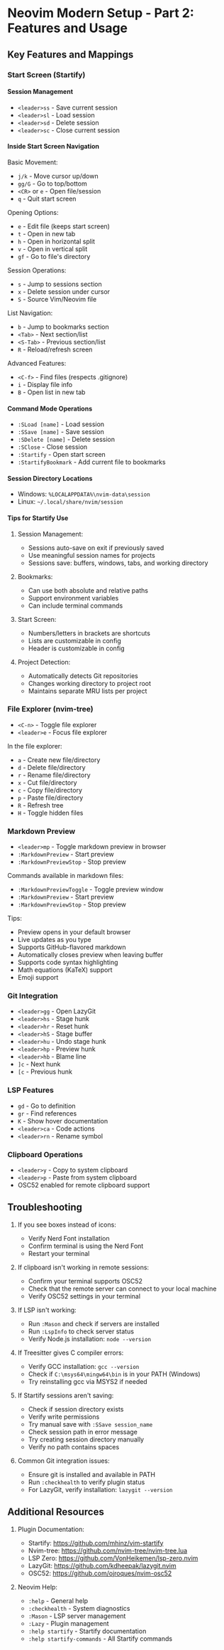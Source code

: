 # Neovim Modern Setup - Part 2: Features and Usage

## Key Features and Mappings

### Start Screen (Startify)

#### Session Management
- `<leader>ss` - Save current session
- `<leader>sl` - Load session
- `<leader>sd` - Delete session
- `<leader>sc` - Close current session

#### Inside Start Screen Navigation
Basic Movement:
- `j/k` - Move cursor up/down
- `gg/G` - Go to top/bottom
- `<CR>` or `e` - Open file/session
- `q` - Quit start screen

Opening Options:
- `e` - Edit file (keeps start screen)
- `t` - Open in new tab
- `h` - Open in horizontal split
- `v` - Open in vertical split
- `gf` - Go to file's directory

Session Operations:
- `s` - Jump to sessions section
- `x` - Delete session under cursor
- `S` - Source Vim/Neovim file

List Navigation:
- `b` - Jump to bookmarks section
- `<Tab>` - Next section/list
- `<S-Tab>` - Previous section/list
- `R` - Reload/refresh screen

Advanced Features:
- `<C-f>` - Find files (respects .gitignore)
- `i` - Display file info
- `B` - Open list in new tab

#### Command Mode Operations
- `:SLoad [name]` - Load session
- `:SSave [name]` - Save session
- `:SDelete [name]` - Delete session
- `:SClose` - Close session
- `:Startify` - Open start screen
- `:StartifyBookmark` - Add current file to bookmarks

#### Session Directory Locations
- Windows: `%LOCALAPPDATA%\nvim-data\session`
- Linux: `~/.local/share/nvim/session`

#### Tips for Startify Use
1. Session Management:
   - Sessions auto-save on exit if previously saved
   - Use meaningful session names for projects
   - Sessions save: buffers, windows, tabs, and working directory

2. Bookmarks:
   - Can use both absolute and relative paths
   - Support environment variables
   - Can include terminal commands

3. Start Screen:
   - Numbers/letters in brackets are shortcuts
   - Lists are customizable in config
   - Header is customizable in config

4. Project Detection:
   - Automatically detects Git repositories
   - Changes working directory to project root
   - Maintains separate MRU lists per project

### File Explorer (nvim-tree)
- `<C-n>` - Toggle file explorer
- `<leader>e` - Focus file explorer

In the file explorer:
- `a` - Create new file/directory
- `d` - Delete file/directory
- `r` - Rename file/directory
- `x` - Cut file/directory
- `c` - Copy file/directory
- `p` - Paste file/directory
- `R` - Refresh tree
- `H` - Toggle hidden files

### Markdown Preview
- `<leader>mp` - Toggle markdown preview in browser
- `:MarkdownPreview` - Start preview
- `:MarkdownPreviewStop` - Stop preview

Commands available in markdown files:
- `:MarkdownPreviewToggle` - Toggle preview window
- `:MarkdownPreview` - Start preview
- `:MarkdownPreviewStop` - Stop preview

Tips:
- Preview opens in your default browser
- Live updates as you type
- Supports GitHub-flavored markdown
- Automatically closes preview when leaving buffer
- Supports code syntax highlighting
- Math equations (KaTeX) support
- Emoji support

### Git Integration
- `<leader>gg` - Open LazyGit
- `<leader>hs` - Stage hunk
- `<leader>hr` - Reset hunk
- `<leader>hS` - Stage buffer
- `<leader>hu` - Undo stage hunk
- `<leader>hp` - Preview hunk
- `<leader>hb` - Blame line
- `]c` - Next hunk
- `[c` - Previous hunk

### LSP Features
- `gd` - Go to definition
- `gr` - Find references
- `K` - Show hover documentation
- `<leader>ca` - Code actions
- `<leader>rn` - Rename symbol

### Clipboard Operations
- `<leader>y` - Copy to system clipboard
- `<leader>p` - Paste from system clipboard
- OSC52 enabled for remote clipboard support

## Troubleshooting

1. If you see boxes instead of icons:
   - Verify Nerd Font installation
   - Confirm terminal is using the Nerd Font
   - Restart your terminal

2. If clipboard isn't working in remote sessions:
   - Confirm your terminal supports OSC52
   - Check that the remote server can connect to your local machine
   - Verify OSC52 settings in your terminal

3. If LSP isn't working:
   - Run `:Mason` and check if servers are installed
   - Run `:LspInfo` to check server status
   - Verify Node.js installation: `node --version`

4. If Treesitter gives C compiler errors:
   - Verify GCC installation: `gcc --version`
   - Check if `C:\msys64\mingw64\bin` is in your PATH (Windows)
   - Try reinstalling gcc via MSYS2 if needed

5. If Startify sessions aren't saving:
   - Check if session directory exists
   - Verify write permissions
   - Try manual save with `:SSave session_name`
   - Check session path in error message
   - Try creating session directory manually
   - Verify no path contains spaces

6. Common Git integration issues:
   - Ensure git is installed and available in PATH
   - Run `:checkhealth` to verify plugin status
   - For LazyGit, verify installation: `lazygit --version`

## Additional Resources

1. Plugin Documentation:
   - Startify: https://github.com/mhinz/vim-startify
   - Nvim-tree: https://github.com/nvim-tree/nvim-tree.lua
   - LSP Zero: https://github.com/VonHeikemen/lsp-zero.nvim
   - LazyGit: https://github.com/kdheepak/lazygit.nvim
   - OSC52: https://github.com/ojroques/nvim-osc52

2. Neovim Help:
   - `:help` - General help
   - `:checkhealth` - System diagnostics
   - `:Mason` - LSP server management
   - `:Lazy` - Plugin management
   - `:help startify` - Startify documentation
   - `:help startify-commands` - All Startify commands
